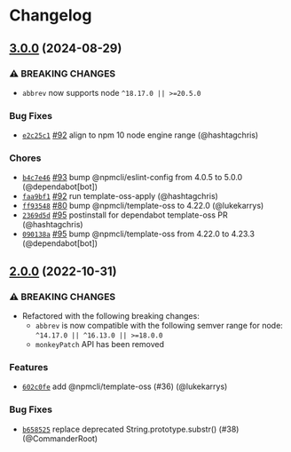 # Changelog

## [3.0.0](https://github.com/npm/abbrev-js/compare/v2.0.0...v3.0.0) (2024-08-29)
### ⚠️ BREAKING CHANGES
* `abbrev` now supports node `^18.17.0 || >=20.5.0`
### Bug Fixes
* [`e2c25c1`](https://github.com/npm/abbrev-js/commit/e2c25c107a176aebb63c6586ef27077cb19bdc46) [#92](https://github.com/npm/abbrev-js/pull/92) align to npm 10 node engine range (@hashtagchris)
### Chores
* [`b4c7e46`](https://github.com/npm/abbrev-js/commit/b4c7e46a9a4a415320218b7257c933c50183cb44) [#93](https://github.com/npm/abbrev-js/pull/93) bump @npmcli/eslint-config from 4.0.5 to 5.0.0 (@dependabot[bot])
* [`faa9bf1`](https://github.com/npm/abbrev-js/commit/faa9bf1a17cd867a9a70b935aab578b17d2d09c7) [#92](https://github.com/npm/abbrev-js/pull/92) run template-oss-apply (@hashtagchris)
* [`ff93548`](https://github.com/npm/abbrev-js/commit/ff935484714f82c879ee6e2c50bc34fc2a8be922) [#80](https://github.com/npm/abbrev-js/pull/80) bump @npmcli/template-oss to 4.22.0 (@lukekarrys)
* [`2369d5d`](https://github.com/npm/abbrev-js/commit/2369d5dcbd053c57b4ac37173f62cc70ad327fe8) [#95](https://github.com/npm/abbrev-js/pull/95) postinstall for dependabot template-oss PR (@hashtagchris)
* [`090138a`](https://github.com/npm/abbrev-js/commit/090138aa088aa659e60f45f6c45edc96a0c1f122) [#95](https://github.com/npm/abbrev-js/pull/95) bump @npmcli/template-oss from 4.22.0 to 4.23.3 (@dependabot[bot])

## [2.0.0](https://github.com/npm/abbrev-js/compare/v1.1.1...v2.0.0) (2022-10-31)

### ⚠️ BREAKING CHANGES

* Refactored with the following breaking changes:
    - `abbrev` is now compatible with the following semver range for node:
    `^14.17.0 || ^16.13.0 || >=18.0.0`
    - `monkeyPatch` API has been removed

### Features

* [`602c0fe`](https://github.com/npm/abbrev-js/commit/602c0feb27f370588b3659781f8f1d52b80df3a7) add @npmcli/template-oss (#36) (@lukekarrys)

### Bug Fixes

* [`b658525`](https://github.com/npm/abbrev-js/commit/b658525ebcddbe4dc8c672a48ec6012299e5791d) replace deprecated String.prototype.substr() (#38) (@CommanderRoot)
